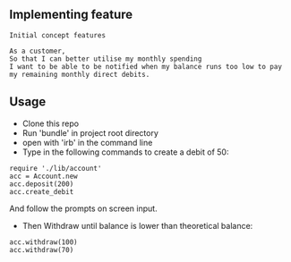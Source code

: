 ## Implementing feature


```
Initial concept features

As a customer,
So that I can better utilise my monthly spending
I want to be able to be notified when my balance runs too low to pay my remaining monthly direct debits.
```

## Usage

- Clone this repo
- Run 'bundle' in project root directory
- open with 'irb' in the command line
- Type in the following commands to create a debit of 50:
```
require './lib/account'
acc = Account.new
acc.deposit(200)
acc.create_debit
```
And follow the prompts on screen input.

- Then Withdraw until balance is lower than theoretical balance:

```
acc.withdraw(100)
acc.withdraw(70)
```
